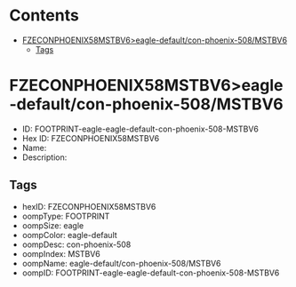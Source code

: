 



Contents
========

* [FZECONPHOENIX58MSTBV6>eagle-default/con-phoenix-508/MSTBV6](#fzeconphoenix58mstbv6eagle-defaultcon-phoenix-508mstbv6)
	* [Tags](#tags)

# FZECONPHOENIX58MSTBV6>eagle-default/con-phoenix-508/MSTBV6

- ID: FOOTPRINT-eagle-eagle-default-con-phoenix-508-MSTBV6
- Hex ID: FZECONPHOENIX58MSTBV6
- Name: 
- Description: 

## Tags

- hexID: FZECONPHOENIX58MSTBV6
- oompType: FOOTPRINT
- oompSize: eagle
- oompColor: eagle-default
- oompDesc: con-phoenix-508
- oompIndex: MSTBV6
- oompName: eagle-default/con-phoenix-508/MSTBV6
- oompID: FOOTPRINT-eagle-eagle-default-con-phoenix-508-MSTBV6
